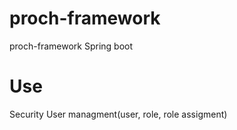 # proch-framework
proch-framework Spring boot

# Use
Security
User managment(user, role, role assigment)
